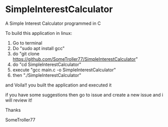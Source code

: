 # SimpleInterestCalculator

A Simple Interest Calculator programmed in C

To build this application in linux:
1. Go to terminal
2. Do "sudo apt install gcc"
3. do "git clone https://github.com/SomeTroller77/SimpleInterestCalculator"
4. do "cd SimpleInterestCalculator"
5. execute "gcc main.c -o SimpleInterestCalculator"
6. then "./SimpleInterestCalculator"

and Voila!!
you built the application and executed it

if you have some suggestions then go to issue and create a new issue
and i will review it!

Thanks

SomeTroller77

